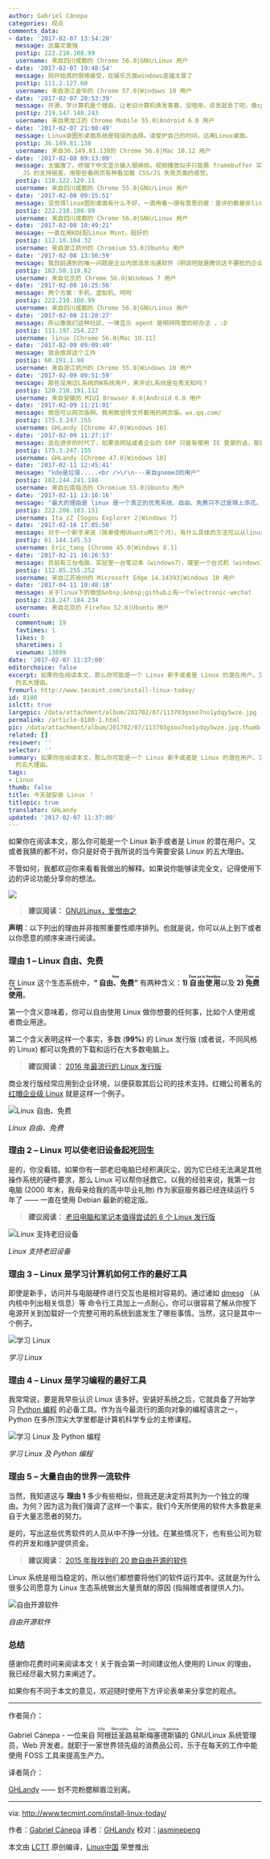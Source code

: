 ```yaml
---
author: Gabriel Cánepa
categories: 观点
comments_data:
- date: '2017-02-07 13:54:20'
  message: 这篇文章强
  postip: 222.210.108.99
  username: 来自四川成都的 Chrome 56.0|GNU/Linux 用户
- date: '2017-02-07 19:48:54'
  message: 刚开始真的很难接受，在娱乐方面windows底蕴太厚了
  postip: 111.2.127.60
  username: 来自浙江金华的 Chrome 57.0|Windows 10 用户
- date: '2017-02-07 20:53:39'
  message: 开源，学计算机是个理由，让老旧计算机焕发青春，没啥用，该丢就丢了吧，像cpu是凌动系列的，弱爆了，就最生活中简单的问题，我有次工作，有一网站你必须登录，网站只能用IE浏览器，咋整，用win系统，还是linux里用wine,网银
  postip: 219.147.140.243
  username: 来自黑龙江的 Chrome Mobile 55.0|Android 6.0 用户
- date: '2017-02-07 21:08:49'
  message: Linux装图形桌面系统是错误的选择。请爱护自己的时间，远离Linux桌面。
  postip: 36.149.81.138
  username: 来自36.149.81.138的 Chrome 56.0|Mac 10.12 用户
- date: '2017-02-08 09:13:09'
  message: 太偏激了。终端下中文显示输入很麻烦。视频播放似乎只能靠 framebuffer 实现，能不能支持 4K 不清楚， 不过好歹有可以用的解决方法。网页浏览问题最大，纯粹字符界面下难以完美再现页面布局，现在几个文字终端浏览器，对
    JS 的支持很差。用那些看网页有种看加载 CSS/JS 失败页面的感觉。
  postip: 118.122.120.11
  username: 来自四川成都的 Chrome 55.0|GNU/Linux 用户
- date: '2017-02-08 09:15:51'
  message: 没觉得linux图形桌面有什么不好，一直用着～很有意思的是：差评的都是非linux用户，哈哈
  postip: 222.210.108.99
  username: 来自四川成都的 Chrome 56.0|GNU/Linux 用户
- date: '2017-02-08 10:49:21'
  message: 一直在用KDE配Linux Mint，挺好的
  postip: 112.10.164.32
  username: 来自浙江杭州的 Chromium 55.0|Ubuntu 用户
- date: '2017-02-08 13:56:59'
  message: 我目前遇到的唯一问题是企业内部消息沟通软件（明说吧就是腾讯这不要脸的企业微信）我只好用回windows。别跟我提wine，确实不好用。
  postip: 182.50.119.82
  username: 来自北京的 Chrome 56.0|Windows 7 用户
- date: '2017-02-08 16:25:56'
  message: 两个方案：手机，虚拟机，呵呵
  postip: 222.210.108.99
  username: 来自四川成都的 Chrome 56.0|GNU/Linux 用户
- date: '2017-02-08 21:28:27'
  message: 所以像我们这种社区，一律显示 agent 是明辨阵营的好办法 ，:D
  postip: 111.197.254.227
  username: linux [Chrome 56.0|Mac 10.11]
- date: '2017-02-09 09:09:49'
  message: 我会放弃这个工作
  postip: 60.191.1.98
  username: 来自浙江杭州的 Chrome 55.0|Windows 10 用户
- date: '2017-02-09 09:51:59'
  message: 那些没用过L系统的W系统用户，来评论L系统是在秀无知吗？
  postip: 120.210.191.112
  username: 来自安徽的 MIUI Browser 8.6|Android 6.0 用户
- date: '2017-02-09 11:21:01'
  message: 微信可以网页版啊。我用微信传文件都用的网页版。wx.qq.com/
  postip: 175.3.247.155
  username: GHLandy [Chrome 47.0|Windows 10]
- date: '2017-02-09 11:27:17'
  message: 这在进步的时代了，如果说网站或者企业的 ERP 只能有使用 IE 登录的话，那是在是悲伤啊。
  postip: 175.3.247.155
  username: GHLandy [Chrome 47.0|Windows 10]
- date: '2017-02-11 12:45:41'
  message: "kde是垃圾.....<br />\r\n---来自gnome3的用户"
  postip: 182.244.241.188
  username: 来自云南临沧的 Chromium 55.0|Ubuntu 用户
- date: '2017-02-11 13:16:16'
  message: "最大的理由是 linux 是一个真正的优秀系统，自由、免费只不过是锦上添花。<br />\r\n好的东西，收费也有人用。<br />\r\n不好的东西，免费也没人用。"
  postip: 222.208.103.151
  username: Ita_zZ [Sogou Explorer 2|Windows 7]
- date: '2017-02-16 17:05:56'
  message: 对于一个新手来说（简单使用Ubuntu两三个月），有什么具体的方法可以从linux下获取一个TCP网络连接的传输时延、时延抖动、吞吐量（带宽）、丢包率这些具体的数据吗？由于很不熟悉很多命令与内核架构或者一些强大的潜在的工具，本人找了好久都没有得到一些可观的建议，恳请指教哇。
  postip: 61.144.145.53
  username: Eric_tang [Chrome 45.0|Windows 8.1]
- date: '2017-02-21 16:26:53'
  message: 目前有三台电脑，实验室一台笔记本（windows7），寝室一个台式机（windows7），还有一个mini主机（装的CentOS，主要用来局域网web服务器的）
  postip: 112.85.255.252
  username: 来自江苏徐州的 Microsoft Edge 14.14393|Windows 10 用户
- date: '2017-04-11 10:48:18'
  message: 关于linux下的微信&nbsp;&nbsp;github上有一个electronic-wechat
  postip: 218.247.184.234
  username: 来自北京的 Firefox 52.0|Ubuntu 用户
count:
  commentnum: 19
  favtimes: 1
  likes: 0
  sharetimes: 1
  viewnum: 13899
date: '2017-02-07 11:37:00'
editorchoice: false
excerpt: 如果你在阅读本文，那么你可能是一个 Linux 新手或者是 Linux 的潜在用户。又或者我猜的都不对，你只是好奇于我所说的当今需要安装 Linux
  的五大理由。
fromurl: http://www.tecmint.com/install-linux-today/
id: 8180
islctt: true
largepic: /data/attachment/album/201702/07/113703gsoo7no1ydqy5wze.jpg
permalink: /article-8180-1.html
pic: /data/attachment/album/201702/07/113703gsoo7no1ydqy5wze.jpg.thumb.jpg
related: []
reviewer: ''
selector: ''
summary: 如果你在阅读本文，那么你可能是一个 Linux 新手或者是 Linux 的潜在用户。又或者我猜的都不对，你只是好奇于我所说的当今需要安装 Linux
  的五大理由。
tags:
- Linux
thumb: false
title: 今天就安装 Linux ！
titlepic: true
translator: GHLandy
updated: '2017-02-07 11:37:00'
---
```


如果你在阅读本文，那么你可能是一个 Linux 新手或者是 Linux 的潜在用户。又或者我猜的都不对，你只是好奇于我所说的当今需要安装 Linux 的五大理由。


不管如何，我都欢迎你来看看我做出的解释。如果说你能够读完全文，记得使用下边的评论功能分享你的想法。


![](/data/attachment/album/201702/07/113703gsoo7no1ydqy5wze.jpg)



> 
> **建议阅读：** [GNU/Linux，爱憎由之](/article-8195-1.html)
> 
> 
> 


**声明**：以下列出的理由并非按照重要性顺序排列。也就是说，你可以从上到下或者以你愿意的顺序来进行阅读。


### 理由 1 – Linux 自由、免费


在 Linux 这个生态系统中，**“<ruby> 自由、免费 <rp>  （ </rp> <rt>  free </rt> <rp>  ） </rp></ruby>”** 有两种含义：**1) <ruby> 自由使用 <rp>  （ </rp> <rt>  Free as in freedom </rt> <rp>  ） </rp></ruby>** 以及 **2) <ruby> 免费使用 <rp>  （ </rp> <rt>  Free as in beer </rt> <rp>  ） </rp></ruby>**。


第一个含义意味着，你可以自由使用 Linux 做你想要的任何事，比如个人使用或者商业用途。


第二个含义表明这样一个事实，多数 (**99%**) 的 Linux 发行版 (或者说，不同风格的 Linux) 都可以免费的下载和运行在大多数电脑上。



> 
> **建议阅读：** [2016 年最流行的 Linux 发行版](http://www.tecmint.com/top-best-linux-distributions-2016/)
> 
> 
> 


商业发行版经常应用到企业环境，以便获取其后公司的技术支持。红帽公司著名的 [红帽企业级 Linux](/article-3349-1.html) 就是这样一个例子。


![Linux 自由、免费](/data/attachment/album/201702/07/113720u4jct4kqzmcrs8jv.png)


*Linux 自由、免费*


### 理由 2 – Linux 可以使老旧设备起死回生


是的，你没看错。如果你有一部老旧电脑已经积满灰尘，因为它已经无法满足其他操作系统的硬件要求，那么 Linux 可以帮你拯救它。以我的经验来说，我第一台电脑 (2000 年末，我母亲给我的高中毕业礼物) 作为家庭服务器已经连续运行 5 年了 —— 一直在使用 Debian 最新的稳定版。



> 
> **建议阅读：** [老旧电脑和笔记本值得尝试的 6 个 Linux 发行版](http://www.tecmint.com/linux-distributions-for-old-computers/)
> 
> 
> 


![Linux 支持老旧设备](/data/attachment/album/201702/07/113721npfr4tg60etn6pr0.jpg)


*Linux 支持老旧设备*


### 理由 3 – Linux 是学习计算机如何工作的最好工具


即使是新手，访问并与电脑硬件进行交互也是相对容易的。通过诸如 [dmesg](https://linux.cn/tag-dmesg.html) （从内核中列出相关信息）等 命令行工具加上一点耐心，你可以很容易了解从你按下电源开关到加载好一个完整可用的系统到底发生了哪些事情。当然，这只是其中一个例子。


![学习 Linux](/data/attachment/album/201702/07/113721dqgptgpgppporp2j.jpg)


*学习 Linux*


### 理由 4 – Linux 是学习编程的最好工具


我常常说，要是我早些认识 Linux 该多好。安装好系统之后，它就具备了开始学习 [Python 编程](https://linux.cn/tag-python.html) 的必备工具。作为当今最流行的面向对象的编程语言之一，Python 在多所顶尖大学里都是计算机科学专业的主修课程。


![学习 Linux 及 Python 编程](/data/attachment/album/201702/07/113722h6b7n7cnwxbv7vvd.png)


*学习 Linux 及 Python 编程*


### 理由 5 – 大量自由的世界一流软件


当然，我知道这与 **理由 1** 多少有些相似，但我还是决定将其列为一个独立的理由。为何？因为这为我们强调了这样一个事实，我们今天所使用的软件大多数是来自于大量志愿者的努力。


是的，写出这些优秀软件的人员从中不挣一分钱。在某些情况下，也有些公司为软件的开发和维护提供资金。



> 
> **建议阅读：** [2015 年我找到的 20 款自由开源的软件](http://www.tecmint.com/best-free-open-source-softwares-of-2015/)
> 
> 
> 


Linux 系统是相当稳定的，所以他们都想要将他们的软件运行其中。这就是为什么很多公司愿意为 Linux 生态系统做出大量贡献的原因 (指捐赠或者提供人力)。


![自由开源软件](/data/attachment/album/201702/07/113723ifp4bzgccqp2gr2p.jpg)


*自由开源软件*


### 总结


感谢你花费时间来阅读本文！关于我会第一时间建议他人使用的 Linux 的理由，我已经尽最大努力来阐述了。


如果你有不同于本文的意见，欢迎随时使用下方评论表单来分享您的观点。




---


作者简介：


Gabriel Cánepa - 一位来自<ruby> 阿根廷圣路易斯梅塞德斯镇 <rp>  （ </rp> <rt>  Villa Mercedes, San Luis, Argentina </rt> <rp>  ） </rp></ruby> 的 GNU/Linux 系统管理员，Web 开发者。就职于一家世界领先级的消费品公司，乐于在每天的工作中能使用 FOSS 工具来提高生产力。


译者简介：


[GHLandy](http://GHLandy.com) —— 划不完粉腮柳眉泣别离。




---


via: <http://www.tecmint.com/install-linux-today/>


作者：[Gabriel Cánepa](http://www.tecmint.com/install-linux-today/) 译者：[GHLandy](https://github.com/GHLandy) 校对：[jasminepeng](https://github.com/jasminepeng)


本文由 [LCTT](https://github.com/LCTT/TranslateProject) 原创编译，[Linux中国](https://linux.cn/) 荣誉推出